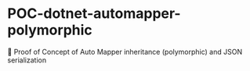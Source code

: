 # POC-dotnet-automapper-polymorphic
🔬 Proof of Concept of Auto Mapper inheritance (polymorphic) and JSON serialization
